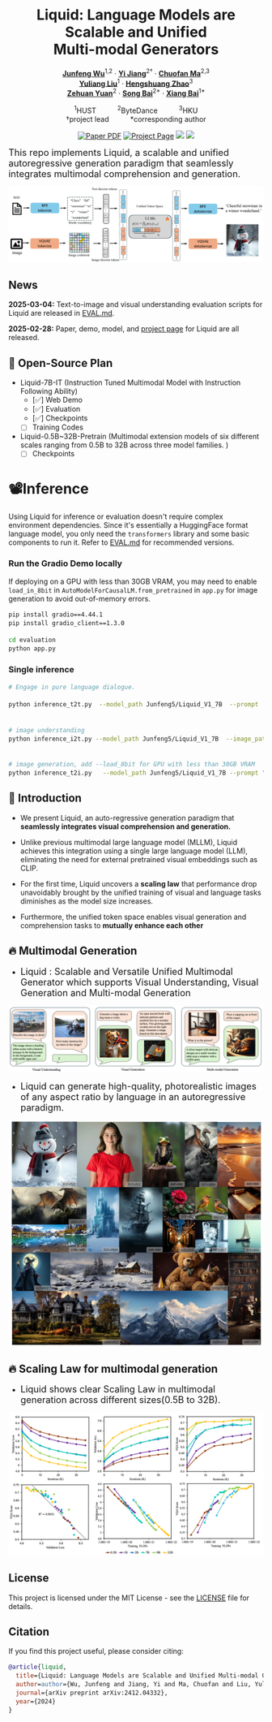 <div align="center">
<h1>Liquid: Language Models are Scalable and Unified <br> Multi-modal Generators</h1>

[**Junfeng Wu**](https://wjf5203.github.io/)<sup>1,2</sup> · [**Yi Jiang**](https://enjoyyi.github.io/)<sup>2&dagger;</sup> · [**Chuofan Ma**](https://machuofan.github.io/)<sup>2,3</sup>
<br>
[**Yuliang Liu**](https://openreview.net/profile?id=~Yuliang_Liu2)<sup>1</sup> · [**Hengshuang Zhao**](https://hszhao.github.io/)<sup>3</sup>
<br>
[**Zehuan Yuan**](https://shallowyuan.github.io/)<sup>2</sup> · [**Song Bai**](https://songbai.site/)<sup>2*</sup> · [**Xiang Bai**](http://vlrlab.aia.hust.edu.cn/)<sup>1*</sup>

<sup>1</sup>HUST&emsp;&emsp;&emsp;<sup>2</sup>ByteDance&emsp;&emsp;&emsp;<sup>3</sup>HKU
<br>
&dagger;project lead&emsp;&emsp;&emsp;*corresponding author

<a href="https://arxiv.org/abs/2412.04332"><img src='https://img.shields.io/badge/arXiv-Liquid-red' alt='Paper PDF'></a>
<a href="https://foundationvision.github.io/Liquid/"><img src='https://img.shields.io/badge/Project_Page-Liquid-green' alt='Project Page'></a>
<a href="https://huggingface.co/Junfeng5/Liquid_V1_7B"><img src='https://img.shields.io/badge/%F0%9F%A4%97%20Hugging%20Face-Model-blue'></a>
<a href="https://huggingface.co/spaces/Junfeng5/Liquid_demo"><img src='https://img.shields.io/badge/%F0%9F%A4%97%20Hugging%20Face-Demo-red'></a>


</div>

<font size="4">This repo implements Liquid, a scalable and unified autoregressive generation paradigm that seamlessly integrates multimodal comprehension and generation.</font>

![teaser](assets/liquid_framework.png)


## News
**2025-03-04:** Text-to-image and visual understanding evaluation scripts for Liquid are released in [EVAL.md](evaluation/EVAL.md).

**2025-02-28:** Paper, demo, model, and [project page](https://foundationvision.github.io/Liquid/) for Liquid are all released.

## 📑 Open-Source Plan
- Liquid-7B-IT (Instruction Tuned Multimodal Model with Instruction Following Ability)
  - [✅] Web Demo
  - [✅] Evaluation 
  - [✅] Checkpoints
  - [ ] Training Codes
- Liquid-0.5B~32B-Pretrain (Multimodal extension models of six different scales ranging from 0.5B to 32B across three model families. )
  - [ ] Checkpoints

# 📽️Inference

Using Liquid for inference or evaluation doesn't require complex environment dependencies. Since it's essentially a HuggingFace format language model, you only need the `transformers` library and some basic components to run it. Refer to [EVAL.md](evaluation/EVAL.md) for recommended versions.

### Run the Gradio Demo locally

If deploying on a GPU with less than 30GB VRAM, you may need to enable `load_in_8bit` in `AutoModelForCausalLM.from_pretrained` in `app.py` for image generation to avoid out-of-memory errors.

```bash
pip install gradio==4.44.1
pip install gradio_client==1.3.0

cd evaluation
python app.py
```

### Single inference

```bash
# Engage in pure language dialogue.

python inference_t2t.py  --model_path Junfeng5/Liquid_V1_7B  --prompt  "Write me a poem about Machine Learning."


# image understanding
python inference_i2t.py --model_path Junfeng5/Liquid_V1_7B  --image_path samples/baklava.png   --prompt 'How to make this pastry?'


# image generation, add --load_8bit for GPU with less than 30GB VRAM
python inference_t2i.py   --model_path Junfeng5/Liquid_V1_7B --prompt "young blue dragon with horn lightning in the style of dd fantasy full body"  
```






## 📖 Introduction
* We present Liquid, an auto-regressive generation paradigm that **seamlessly integrates visual comprehension and generation.**

* Unlike previous multimodal large language model (MLLM), Liquid achieves this integration using a single large language model (LLM), eliminating the need for external pretrained visual embeddings such as CLIP. 

* For the first time, Liquid uncovers a **scaling law** that performance drop unavoidably brought by the unified training of visual and language tasks diminishes as the model size increases.

* Furthermore, the unified token space enables visual generation and comprehension tasks to **mutually enhance each other**


## 🔥 Multimodal Generation
* <font size="4">Liquid : Scalable and Versatile Unified Multimodal Generator which supports Visual Understanding, Visual Generation and Multi-modal Generation</font>

![teaser](assets/multimodal_task.png)


* <font size="4">Liquid can generate high-quality, photorealistic images of any aspect ratio by language in an autoregressive paradigm.</font>

![teaser](assets/samples_multiratio.jpg)

## 🔥 Scaling Law for multimodal generation
* <font size="4">Liquid shows clear Scaling Law in multimodal generation across different sizes(0.5B to 32B).</font>

![teaser](assets/multimodal_scaling_law.png)


## License
This project is licensed under the MIT License - see the [LICENSE](LICENSE) file for details.

## Citation

If you find this project useful, please consider citing:

```bibtex
@article{liquid,
  title={Liquid: Language Models are Scalable and Unified Multi-modal Generators},
  author=author={Wu, Junfeng and Jiang, Yi and Ma, Chuofan and Liu, Yuliang and Zhao, Hengshuang and Yuan, Zehuan and Bai, Song and Bai, Xiang},
  journal={arXiv preprint arXiv:2412.04332},
  year={2024}
}
```